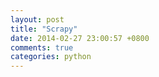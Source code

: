 ```yaml
---
layout: post
title: "Scrapy"
date: 2014-02-27 23:00:57 +0800
comments: true
categories: python
---
```

